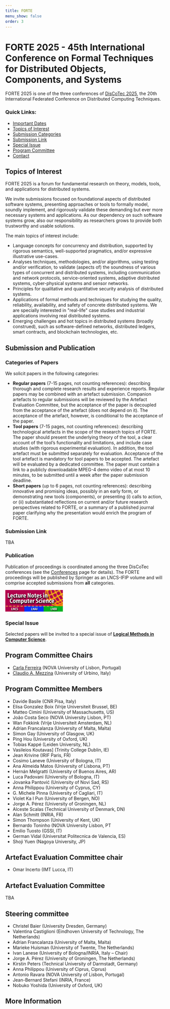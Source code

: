 ```yaml
---
title: FORTE
menu_show: false
order: 3
---
```


# FORTE 2025 - 45th International Conference on Formal Techniques for Distributed Objects, Components, and Systems

FORTE 2025 is one of the three conferences of [DisCoTec 2025](.), the 20th International Federated Conference on Distributed Computing Techniques.

### Quick Links:
* [Important Dates](https://www.discotec.org/2025/#important-dates)
* [Topics of Interest](#main-topics-of-interest)
* [Submission Categories](#categories-of-papers)
* [Submission Link](#submission-link)
* [Special Issue](#special-issue)
* [Program Committee](#program-committee-chairs)
* [Contact](#more-information)

## Topics of Interest
FORTE 2025 is a forum for fundamental research on theory, models, tools, and applications for distributed systems.

We invite submissions focused on foundational aspects of distributed
software systems, presenting approaches or tools to formally model,
soundly implement, and rigorously validate these demanding but ever
more necessary systems and applications. As our dependency on such
software systems grow, also our responsibility as researchers grows to
provide both trustworthy and usable solutions.

The main topics of interest include:
* Language concepts for concurrency and distribution, supported by
  rigorous semantics, well-supported pragmatics, and/or expressive
  illustrative use-cases.
* Analyses techniques, methodologies, and/or algorithms, using testing
  and/or verification, to validate (aspects of) the soundness of
  various types of concurrent and distributed systems, including
  communication and network protocols, service-oriented systems,
  adaptive distributed systems, cyber-physical systems and sensor
  networks.
* Principles for qualitative and quantitative security analysis of
  distributed systems.
* Applications of formal methods and techniques for studying the
  quality, reliability, availability, and safety of concrete
  distributed systems. We are specially interested in "real-life" case
  studies and industrial applications involving real distributed
  systems.
* Emerging challenges and hot topics in distributed systems (broadly
  construed), such as software-defined networks, distributed ledgers,
  smart contracts, and blockchain technologies, etc.


## Submission and Publication

### Categories of Papers

We solicit papers in the following categories:
* __Regular papers__ (7-15 pages, not counting references): describing thorough and complete research results and experience reports. Regular papers may be combined with an artefact submission. Companion artefacts to regular submissions will be reviewed by the Artefact Evaluation Committee, but the acceptance of the paper is decoupled from the acceptance of the artefact (does not depend on it). The acceptance of the artefact, however, is conditional to the acceptance of the paper.
* __Tool papers__ (7-15 pages, not counting references): describing technological artefacts in the scope of the research topics of FORTE.  The paper should present the underlying theory of the tool, a clear account of the tool’s functionality and limitations, and include case studies (with rigorous experimental evaluation). In addition, the tool artefact must be submitted separately for evaluation. Acceptance of the tool artefact is mandatory for tool papers to be accepted. The artefact will be evaluated by a dedicated committee.  The paper must contain a link to a publicly downloadable MPEG-4 demo video of at most 10 minutes, to be submitted until a week after the paper submission deadline.
* __Short papers__ (up to 6 pages, not counting references): describing innovative and promising ideas, possibly in an early form, or demonstrating new tools (components), or presenting (i) calls to action, or (ii) substantiated reflections on current and/or future research perspectives related to FORTE, or a summary of a published journal paper clarifying why the presentation would enrich the program of FORTE.

### Submission Link

TBA
  
### Publication

Publication of proceedings is coordinated among the three DisCoTec conferences (see the [Conferences](conferences) page for details). The FORTE proceedings will be published by Springer as an LNCS-IFIP volume and will comprise accepted submissions from __all__ categories.

<img src="lncs-logo.jpg" width="182" height="68"/>

### Special Issue
Selected papers will be invited to a special issue of [**Logical Methods in Computer Science**](https://lmcs.episciences.org).


## Program Committee Chairs
* [Carla Ferreira][CarlaWeb] (NOVA University of Lisbon, Portugal)
* [Claudio A. Mezzina][ClaudioWeb] (University of Urbino, Italy)

## Program Committee Members
* Davide Basile	(CNR Pisa, Italy)
* Elisa Gonzalez Boix	(Vrije Universiteit Brussel, BE)
* Matteo Cimini	(University of Massachusetts, US)			
* João Costa Seco (NOVA University Lisbon, PT)				
* Wan Fokkink (Vrije Universiteit Amsterdam, NL)
* Adrian Francalanza	(University of Malta, Malta)			
* Simon Gay		(University of Glasgow, UK)		
* Ping Hou		(University of Oxford, UK)		
* Tobias Kappé		(Leiden University, NL)
* Vasileios Koutavas]	(Trinity College Dublin, IE)			
* Jean Krivine		(IRIF Paris, FR)
* Cosimo Laneve	(University of Bologna, IT)			
* Ana Almeida Matos (University of Lisbona, PT)
* Hernán Melgratti	(University of Buenos Aires, AR)
* Luca Padovani	(University of Bologna, IT)
* Jovanka Pantović	(University of Novi Sad, RS)
* Anna Philippou	(University of Cyprus, CY)
* G. Michele Pinna	(University of Cagliari, IT)			
* Violet Ka I Pun	(University of Bergen, NO)			
* Jorge A. Pérez	(University of Groningen, NL)	
* Alceste Scalas	(Technical University of Denmark, DN)		
* Alan Schmitt		(INRIA, FR)
* Simon Thompson	(University of Kent, UK)
* Bernardo Toninho (NOVA University Lisbon, PT
* Emilio Tuosto		(GSSI, IT)
* German Vidal		(Universitat Politecnica de Valencia, ES)
* Shoji Yuen		(Nagoya University, JP)

## Artefact Evaluation Committee chair
* Omar Incerto (IMT Lucca, IT)

## Artefact Evaluation Committee
TBA

## Steering committee
* Christel Baier (University Dresden, Germany)
* Valentina Castiglioni (Eindhoven University of Technology, The Netherlands) 
* Adrian Francalanza (University of Malta, Malta)
* Marieke Huisman (University of Twente, The Netherlands)
* Ivan Lanese (University of Bologna/INRIA, Italy – Chair)
* Jorge A. Pérez (University of Groningen, The Netherlands) 
* Kirstin Peters (Technical University of Darmstadt, Germany) 
* Anna Philippou (University of Ciprus, Ciprus)
* Antonio Ravara (NOVA University of Lisbon, Portugal)
* Jean-Bernard Stefani (INRIA, France)
* Nobuko Yoshida (University of Oxford, UK) 



## More Information
<!--For additional information, please contact the Program Committee Co-chairs: forte2025 at easychair dot org -->

[CarlaWeb]: http://ctp.di.fct.unl.pt/~cf/
[ClaudioWeb]: https://sites.google.com/view/claudio-mezzina/home
